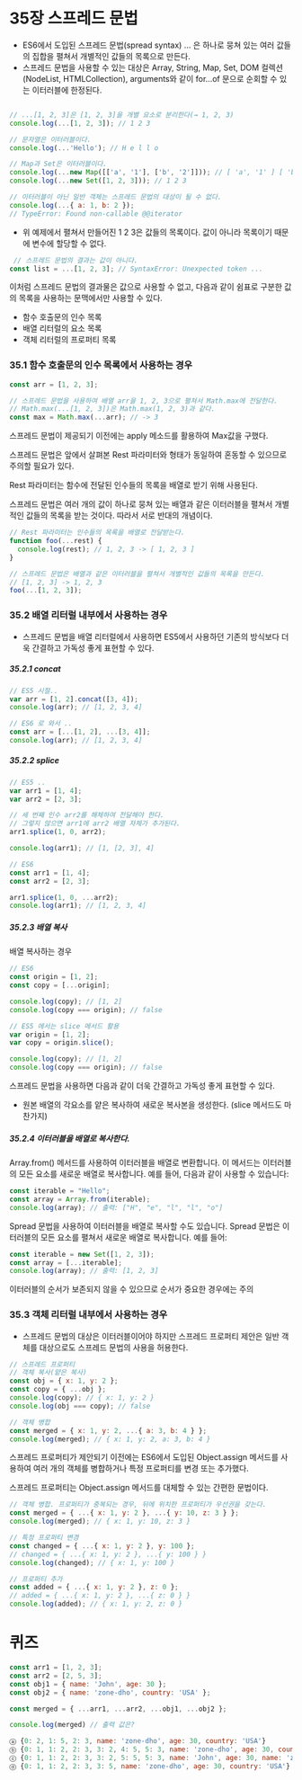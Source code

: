 # 35장 스프레드 문법

* ES6에서 도입된 스프레드 문법(spread syntax) ... 은 하나로 뭉쳐 있는 여러 값들의 집합을 펼쳐서 개별적인 값들의 목록으로 만든다.
* 스프레드 문법을 사용할 수 있는 대상은 Array, String, Map, Set, DOM 컬렉션(NodeList, HTMLCollection), arguments와 같이 for...of 문으로 순회할 수 있는 이터러블에 한정된다.

```jsx

// ...[1, 2, 3]은 [1, 2, 3]을 개별 요소로 분리한다(→ 1, 2, 3)
console.log(...[1, 2, 3]); // 1 2 3

// 문자열은 이터러블이다.
console.log(...'Hello'); // H e l l o

// Map과 Set은 이터러블이다.
console.log(...new Map([['a', '1'], ['b', '2']])); // [ 'a', '1' ] [ 'b', '2' ]
console.log(...new Set([1, 2, 3])); // 1 2 3

// 이터러블이 아닌 일반 객체는 스프레드 문법의 대상이 될 수 없다.
console.log(...{ a: 1, b: 2 });
// TypeError: Found non-callable @@iterator

```

* 위 예제에서 펼쳐서 만들어진 1 2 3은 값들의 목록이다. 값이 아니라 목록이기 때문에 변수에 할당할 수 없다.

```jsx
 // 스프레드 문법의 결과는 값이 아니다.
const list = ...[1, 2, 3]; // SyntaxError: Unexpected token ...
```

이처럼 스프레드 문법의 결과물은 값으로 사용할 수 없고, 다음과 같이 쉼표로 구분한 값의 목록을 사용하는 문맥에서만 사용할 수 있다.

* 함수 호출문의 인수 목록
* 배열 리터럴의 요소 목록
* 객체 리터럴의 프로퍼티 목록

### 35.1 함수 호출문의 인수 목록에서 사용하는 경우

```jsx
const arr = [1, 2, 3];

// 스프레드 문법을 사용하여 배열 arr을 1, 2, 3으로 펼쳐서 Math.max에 전달한다.
// Math.max(...[1, 2, 3])은 Math.max(1, 2, 3)과 같다.
const max = Math.max(...arr); // -> 3
```

스프레드 문법이 제공되기 이전에는 apply 메소드를 활용하여 Max값을 구했다.

스프레드 문법은 앞에서 살펴본 Rest 파라미터와 형태가 동일하여 혼동할 수 있으므로 주의할 필요가 있다.

Rest 파라미터는 함수에 전달된 인수들의 목록을 배열로 받기 위해 사용된다.

스프레드 문법은 여러 개의 값이 하나로 뭉쳐 있는 배열과 같은 이터러블을 펼쳐서 개별적인 값들의 목록을 받는 것이다. 따라서 서로 반대의 개념이다.

```jsx
// Rest 파라미터는 인수들의 목록을 배열로 전달받는다.
function foo(...rest) {
  console.log(rest); // 1, 2, 3 -> [ 1, 2, 3 ]
}

// 스프레드 문법은 배열과 같은 이터러블을 펼쳐서 개별적인 값들의 목록을 만든다.
// [1, 2, 3] -> 1, 2, 3
foo(...[1, 2, 3]);

```

### 35.2 배열 리터럴 내부에서 사용하는 경우
* 스프레드 문법을 배열 리터럴에서 사용하면 ES5에서 사용하던 기존의 방식보다 더욱 간결하고 가독성 좋게 표현할 수 있다.

##### 35.2.1 concat
```jsx
// ES5 시절..
var arr = [1, 2].concat([3, 4]);
console.log(arr); // [1, 2, 3, 4]

// ES6 로 와서 ..
const arr = [...[1, 2], ...[3, 4]];
console.log(arr); // [1, 2, 3, 4]

```

##### 35.2.2 splice
```jsx
// ES5 ..
var arr1 = [1, 4];
var arr2 = [2, 3];

// 세 번째 인수 arr2를 해체하여 전달해야 한다.
// 그렇지 않으면 arr1에 arr2 배열 자체가 추가된다.
arr1.splice(1, 0, arr2);

console.log(arr1); // [1, [2, 3], 4]

// ES6
const arr1 = [1, 4];
const arr2 = [2, 3];

arr1.splice(1, 0, ...arr2);
console.log(arr1); // [1, 2, 3, 4]
```

##### 35.2.3 배열 복사

배열 복사하는 경우

```jsx
// ES6
const origin = [1, 2];
const copy = [...origin];

console.log(copy); // [1, 2]
console.log(copy === origin); // false

// ES5 에서는 slice 메서드 활용
var origin = [1, 2];
var copy = origin.slice();

console.log(copy); // [1, 2]
console.log(copy === origin); // false
```

스프레드 문법을 사용하면 다음과 같이 더욱 간결하고 가독성 좋게 표현할 수 있다.

* 원본 배열의 각요소를 얕은 복사하여 새로운 복사본을 생성한다. (slice 메서드도 마찬가지)

##### 35.2.4 이터러블을 배열로 복사한다.
Array.from() 메서드를 사용하여 이터러블을 배열로 변환합니다. 이 메서드는 이터러블의 모든 요소를 새로운 배열로 복사합니다. 예를 들어, 다음과 같이 사용할 수 있습니다:

```jsx
const iterable = "Hello";
const array = Array.from(iterable);
console.log(array); // 출력: ["H", "e", "l", "l", "o"]
```
Spread 문법을 사용하여 이터러블을 배열로 복사할 수도 있습니다. Spread 문법은 이터러블의 모든 요소를 펼쳐서 새로운 배열로 복사합니다. 예를 들어:

```jsx
const iterable = new Set([1, 2, 3]);
const array = [...iterable];
console.log(array); // 출력: [1, 2, 3]
```
이터러블의 순서가 보존되지 않을 수 있으므로 순서가 중요한 경우에는 주의


### 35.3 객체 리터럴 내부에서 사용하는 경우

* 스프레드 문법의 대상은 이터러블이어야 하지만 스프레드 프로퍼티 제안은 일반 객체를 대상으로도 스프레드 문법의 사용을 허용한다.

```jsx
// 스프레드 프로퍼티
// 객체 복사(얕은 복사)
const obj = { x: 1, y: 2 };
const copy = { ...obj };
console.log(copy); // { x: 1, y: 2 }
console.log(obj === copy); // false

// 객체 병합
const merged = { x: 1, y: 2, ...{ a: 3, b: 4 } };
console.log(merged); // { x: 1, y: 2, a: 3, b: 4 }
```

스프레드 프로퍼티가 제안되기 이전에는 ES6에서 도입된 Object.assign 메서드를 사용하여 여러 개의 객체를 병합하거나 특정 프로퍼티를 변경 또는 추가했다.

스프레드 프로퍼티는 Object.assign 메서드를 대체할 수 있는 간편한 문법이다.

```jsx
// 객체 병합. 프로퍼티가 중복되는 경우, 뒤에 위치한 프로퍼티가 우선권을 갖는다.
const merged = { ...{ x: 1, y: 2 }, ...{ y: 10, z: 3 } };
console.log(merged); // { x: 1, y: 10, z: 3 }

// 특정 프로퍼티 변경
const changed = { ...{ x: 1, y: 2 }, y: 100 };
// changed = { ...{ x: 1, y: 2 }, ...{ y: 100 } }
console.log(changed); // { x: 1, y: 100 }

// 프로퍼티 추가
const added = { ...{ x: 1, y: 2 }, z: 0 };
// added = { ...{ x: 1, y: 2 }, ...{ z: 0 } }
console.log(added); // { x: 1, y: 2, z: 0 }
```

# 퀴즈

```jsx
const arr1 = [1, 2, 3];
const arr2 = [2, 5, 3];
const obj1 = { name: 'John', age: 30 };
const obj2 = { name: 'zone-dho', country: 'USA' };

const merged = { ...arr1, ...arr2, ...obj1, ...obj2 };

console.log(merged) // 출력 값은?

ⓐ {0: 2, 1: 5, 2: 3, name: 'zone-dho', age: 30, country: 'USA'}
ⓑ {0: 1, 1: 2, 2: 3, 3: 2, 4: 5, 5: 3, name: 'zone-dho', age: 30, country: 'USA'}
ⓒ {0: 1, 1: 2, 2: 3, 3: 2, 5: 5, 5: 3, name: 'John', age: 30, name: 'zone-dho', country: 'USA'}
ⓓ {0: 1, 1: 2, 2: 3, 3: 5, name: 'zone-dho', age: 30, country: 'USA'}
```
